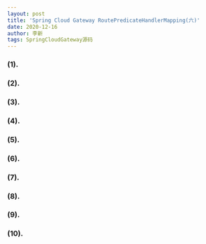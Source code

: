 ```yaml
---
layout: post
title: 'Spring Cloud Gateway RoutePredicateHandlerMapping(六)'
date: 2020-12-16
author: 李新
tags: SpringCloudGateway源码 
---
```


### (1). 

### (2). 

### (3). 

### (4). 

### (5). 

### (6). 

### (7). 

### (8). 

### (9). 

### (10). 
